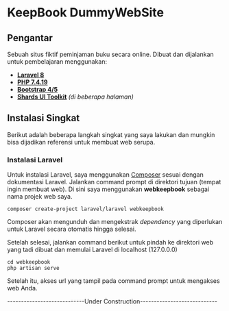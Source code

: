 # KeepBook DummyWebSite
## Pengantar
Sebuah situs fiktif peminjaman buku secara online.
Dibuat dan dijalankan untuk pembelajaran menggunakan:

 - **[Laravel 8][1]**
 - **[PHP 7.4.19][2]**
 - **[Bootstrap 4/5][3]**
 - **[Shards UI Toolkit][4]** *(di beberapa halaman)*

## Instalasi Singkat
Berikut adalah beberapa langkah singkat yang saya lakukan dan mungkin bisa dijadikan referensi untuk membuat web serupa.
### Instalasi Laravel
Untuk instalasi Laravel, saya menggunakan [Composer][5] sesuai dengan dokumentasi Laravel. Jalankan command prompt di direktori tujuan (tempat ingin membuat web). Di sini saya menggunakan **webkeepbook** sebagai nama projek web saya.

    composer create-project laravel/laravel webkeepbook

Composer akan mengunduh dan mengekstrak *dependency* yang diperlukan untuk Laravel secara otomatis hingga selesai.

Setelah selesai, jalankan command berikut untuk pindah ke direktori web yang tadi dibuat dan memulai Laravel di localhost (127.0.0.0)

    cd webkeepbook
    php artisan serve

Setelah itu, akses url yang tampil pada command prompt untuk mengakses web Anda.

----------------------------Under Construction----------------------------

[1]: https://laravel.com "Laravel"
[2]: https://www.php.net "PHP"
[3]: https://getbootstrap.com "Bootstrap"
[4]: https://designrevision.com/docs/shards/ "Shard"
[5]: https://getcomposer.org "Composer"
